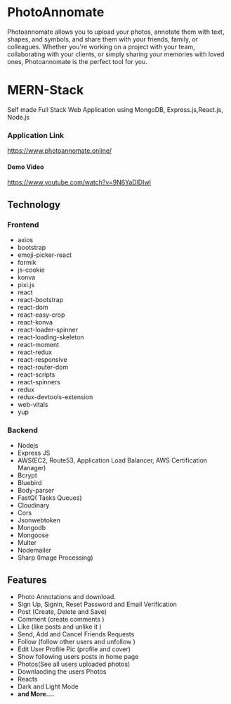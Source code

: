 # PhotoAnnomate
Photoannomate allows you to upload your photos, annotate them with text, shapes, and symbols, and share them with your friends, family, or colleagues. Whether you're working on a project with your team, collaborating with your clients, or simply sharing your memories with loved ones, Photoannomate is the perfect tool for you.
# MERN-Stack
Self made Full Stack Web Application using MongoDB, Express.js,React.js,  Node.js

### Application Link
https://www.photoannomate.online/

#### Demo Video
https://www.youtube.com/watch?v=9N6YaDlDIwI

## Technology 
### Frontend 
 - axios
 - bootstrap
 - emoji-picker-react
 - formik
 - js-cookie
 - konva
 - pixi.js
 - react
 - react-bootstrap
 - react-dom
 - react-easy-crop
 - react-konva
 - react-loader-spinner
 - react-loading-skeleton
 - react-moment
 - react-redux
 - react-responsive
 - react-router-dom
 - react-scripts
 - react-spinners
 - redux
 - redux-devtools-extension
 - web-vitals
 - yup
### Backend 
- Nodejs
- Express JS
- AWS(EC2, Route53, Application Load Balancer, AWS Certification Manager)
- Bcrypt
- Bluebird
- Body-parser
- FastQ( Tasks Queues)
- Cloudinary
- Cors
- Jsonwebtoken
- Mongodb
- Mongoose
- Multer
- Nodemailer
- Sharp (Image Processing)
 
## Features 
- Photo Annotations and download.
- Sign Up, SignIn, Reset Password and Email Verification
- Post (Create, Delete and Save)
- Comment (create comments )
- Like (like posts and unlike it )
- Send, Add and Cancel Friends Requests
- Follow (follow other users and unfollow )
- Edit User Profile Pic (profile and cover)
- Show following users posts in home page 
- Photos(See all users uploaded photos)
- Downlaoding the users Photos
- Reacts
- Dark and Light Mode 
- **and More....** 

